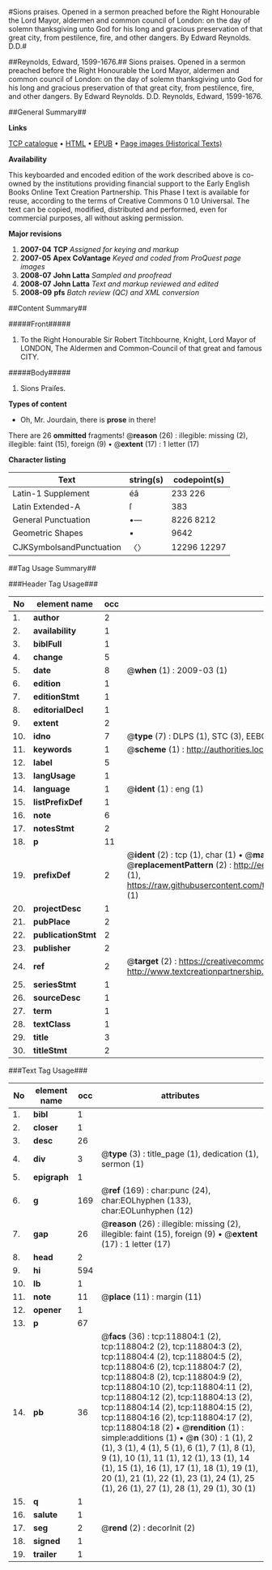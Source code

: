 #Sions praises. Opened in a sermon preached before the Right Honourable the Lord Mayor, aldermen and common council of London: on the day of solemn thanksgiving unto God for his long and gracious preservation of that great city, from pestilence, fire, and other dangers. By Edward Reynolds. D.D.#

##Reynolds, Edward, 1599-1676.##
Sions praises. Opened in a sermon preached before the Right Honourable the Lord Mayor, aldermen and common council of London: on the day of solemn thanksgiving unto God for his long and gracious preservation of that great city, from pestilence, fire, and other dangers. By Edward Reynolds. D.D.
Reynolds, Edward, 1599-1676.

##General Summary##

**Links**

[TCP catalogue](http://www.ota.ox.ac.uk/tcp/)  • 
[HTML](http://tei.it.ox.ac.uk/tcp/Texts-HTML/free/A91/A91754.html)  • 
[EPUB](http://tei.it.ox.ac.uk/tcp/Texts-EPUB/free/A91/A91754.epub) • 
[Page images (Historical Texts)](https://data.historicaltexts.jisc.ac.uk/view?pubId=eebo-99866528e&pageId=eebo-99866528e-118804-1)

**Availability**

This keyboarded and encoded edition of the
	       work described above is co-owned by the institutions
	       providing financial support to the Early English Books
	       Online Text Creation Partnership. This Phase I text is
	       available for reuse, according to the terms of Creative
	       Commons 0 1.0 Universal. The text can be copied,
	       modified, distributed and performed, even for
	       commercial purposes, all without asking permission.

**Major revisions**

1. __2007-04__ __TCP__ *Assigned for keying and markup*
1. __2007-05__ __Apex CoVantage__ *Keyed and coded from ProQuest page images*
1. __2008-07__ __John Latta__ *Sampled and proofread*
1. __2008-07__ __John Latta__ *Text and markup reviewed and edited*
1. __2008-09__ __pfs__ *Batch review (QC) and XML conversion*

##Content Summary##

#####Front#####

1. To the Right Honourable Sir Robert Titchbourne, Knight, Lord Mayor of LONDON, The Aldermen and Common-Council of that great and famous CITY.

#####Body#####

1. Sions Praiſes.

**Types of content**

  * Oh, Mr. Jourdain, there is **prose** in there!

There are 26 **ommitted** fragments! 
 @__reason__ (26) : illegible: missing (2), illegible: faint (15), foreign (9)  •  @__extent__ (17) : 1 letter (17)

**Character listing**


|Text|string(s)|codepoint(s)|
|---|---|---|
|Latin-1 Supplement|éâ|233 226|
|Latin Extended-A|ſ|383|
|General Punctuation|•—|8226 8212|
|Geometric Shapes|▪|9642|
|CJKSymbolsandPunctuation|〈〉|12296 12297|

##Tag Usage Summary##

###Header Tag Usage###

|No|element name|occ|attributes|
|---|---|---|---|
|1.|__author__|2||
|2.|__availability__|1||
|3.|__biblFull__|1||
|4.|__change__|5||
|5.|__date__|8| @__when__ (1) : 2009-03 (1)|
|6.|__edition__|1||
|7.|__editionStmt__|1||
|8.|__editorialDecl__|1||
|9.|__extent__|2||
|10.|__idno__|7| @__type__ (7) : DLPS (1), STC (3), EEBO-CITATION (1), PROQUEST (1), VID (1)|
|11.|__keywords__|1| @__scheme__ (1) : http://authorities.loc.gov/ (1)|
|12.|__label__|5||
|13.|__langUsage__|1||
|14.|__language__|1| @__ident__ (1) : eng (1)|
|15.|__listPrefixDef__|1||
|16.|__note__|6||
|17.|__notesStmt__|2||
|18.|__p__|11||
|19.|__prefixDef__|2| @__ident__ (2) : tcp (1), char (1)  •  @__matchPattern__ (2) : ([0-9\-]+):([0-9IVX]+) (1), (.+) (1)  •  @__replacementPattern__ (2) : http://eebo.chadwyck.com/downloadtiff?vid=$1&page=$2 (1), https://raw.githubusercontent.com/textcreationpartnership/Texts/master/tcpchars.xml#$1 (1)|
|20.|__projectDesc__|1||
|21.|__pubPlace__|2||
|22.|__publicationStmt__|2||
|23.|__publisher__|2||
|24.|__ref__|2| @__target__ (2) : https://creativecommons.org/publicdomain/zero/1.0/ (1), http://www.textcreationpartnership.org/docs/. (1)|
|25.|__seriesStmt__|1||
|26.|__sourceDesc__|1||
|27.|__term__|1||
|28.|__textClass__|1||
|29.|__title__|3||
|30.|__titleStmt__|2||


###Text Tag Usage###

|No|element name|occ|attributes|
|---|---|---|---|
|1.|__bibl__|1||
|2.|__closer__|1||
|3.|__desc__|26||
|4.|__div__|3| @__type__ (3) : title_page (1), dedication (1), sermon (1)|
|5.|__epigraph__|1||
|6.|__g__|169| @__ref__ (169) : char:punc (24), char:EOLhyphen (133), char:EOLunhyphen (12)|
|7.|__gap__|26| @__reason__ (26) : illegible: missing (2), illegible: faint (15), foreign (9)  •  @__extent__ (17) : 1 letter (17)|
|8.|__head__|2||
|9.|__hi__|594||
|10.|__lb__|1||
|11.|__note__|11| @__place__ (11) : margin (11)|
|12.|__opener__|1||
|13.|__p__|67||
|14.|__pb__|36| @__facs__ (36) : tcp:118804:1 (2), tcp:118804:2 (2), tcp:118804:3 (2), tcp:118804:4 (2), tcp:118804:5 (2), tcp:118804:6 (2), tcp:118804:7 (2), tcp:118804:8 (2), tcp:118804:9 (2), tcp:118804:10 (2), tcp:118804:11 (2), tcp:118804:12 (2), tcp:118804:13 (2), tcp:118804:14 (2), tcp:118804:15 (2), tcp:118804:16 (2), tcp:118804:17 (2), tcp:118804:18 (2)  •  @__rendition__ (1) : simple:additions (1)  •  @__n__ (30) : 1 (1), 2 (1), 3 (1), 4 (1), 5 (1), 6 (1), 7 (1), 8 (1), 9 (1), 10 (1), 11 (1), 12 (1), 13 (1), 14 (1), 15 (1), 16 (1), 17 (1), 18 (1), 19 (1), 20 (1), 21 (1), 22 (1), 23 (1), 24 (1), 25 (1), 26 (1), 27 (1), 28 (1), 29 (1), 30 (1)|
|15.|__q__|1||
|16.|__salute__|1||
|17.|__seg__|2| @__rend__ (2) : decorInit (2)|
|18.|__signed__|1||
|19.|__trailer__|1||

